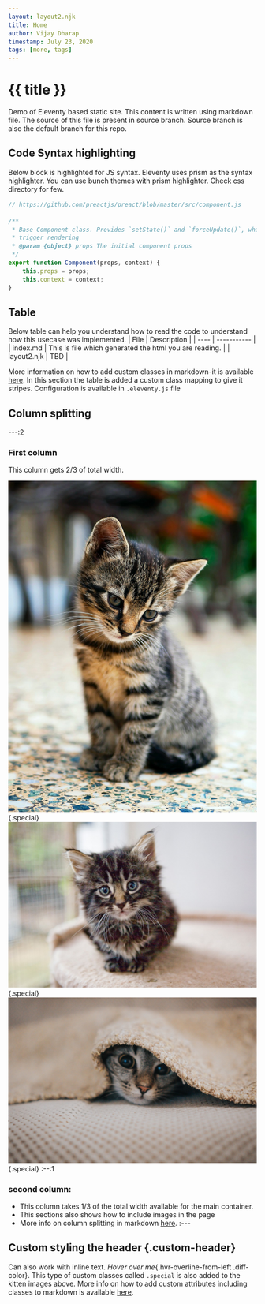 ```yaml
---
layout: layout2.njk
title: Home
author: Vijay Dharap
timestamp: July 23, 2020 
tags: [more, tags]
---
```


# {{ title }}

Demo of Eleventy based static site. This content is written using markdown file. The source of this file is present in source branch. Source branch is also the default branch for this repo.

## Code Syntax highlighting
Below block is highlighted for JS syntax. Eleventy uses prism as the syntax highlighter. You can use bunch themes with prism highlighter. Check css directory for few.
``` javascript
// https://github.com/preactjs/preact/blob/master/src/component.js

/**
 * Base Component class. Provides `setState()` and `forceUpdate()`, which
 * trigger rendering
 * @param {object} props The initial component props
 */
export function Component(props, context) {
	this.props = props;
	this.context = context;
}
```

## Table
Below table can help you understand how to read the code to understand how this usecase was implemented.
| File | Description |
| ---- | ----------- |
| index.md  | This is file which generated the html you are reading. |
| layout2.njk | TBD |

More information on how to add custom classes in markdown-it is available [here](https://www.npmjs.com/package/@toycode/markdown-it-class). In this section the table is added a custom class mapping to give it stripes. Configuration is available in `.eleventy.js` file

## Column splitting
---:2
### First column
This column gets 2/3 of total width.

![kitten 1](/img/pets/1.jpg){.special}
![kitten 2](/img/pets/2.jpg){.special}
![kitten 3](/img/pets/3.jpg){.special}
:--:1
### second column:
* This column takes 1/3 of the total width available for the main container.
* This sections also shows how to include images in the page
* More info on column splitting in markdown [here](https://www.npmjs.com/package/markdown-it-multicolumn).
:---

## Custom styling the header {.custom-header}
Can also work with inline text. *Hover over me*{.hvr-overline-from-left .diff-color}. 
This type of custom classes called `.special` is also added to the kitten images above.
More info on how to add custom attributes including classes to markdown is available [here](https://www.npmjs.com/package/markdown-it-attrs).

